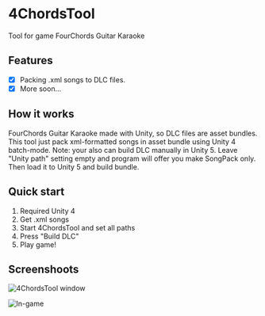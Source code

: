# 4ChordsTool
Tool for game FourChords Guitar Karaoke

## Features
- [x] Packing .xml songs to DLC files.
- [x] More soon...

## How it works
FourChords Guitar Karaoke made with Unity, so DLC files are asset bundles. This tool just pack xml-formatted songs in asset bundle using Unity 4 batch-mode.
Note: your also can build DLC manually in Unity 5. Leave "Unity path" setting empty and program will offer you make SongPack only. Then load it to Unity 5 and build bundle.

## Quick start
1. Required Unity 4
2. Get .xml songs
3. Start 4ChordsTool and set all paths
4. Press "Build DLC"
5. Play game!

## Screenshoots

![4ChordsTool window](http://images.illuzor.com/uploads/cdlc.png)

![In-game](https://steamuserimages-a.akamaihd.net/ugc/851594103031266986/F72B94FEA6B6AD0B861D403D7ACBAB0F7F46F3F3/)
